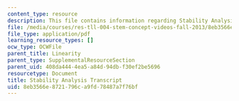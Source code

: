 ```yaml
---
content_type: resource
description: This file contains information regarding Stability Analysis.
file: /media/courses/res-tll-004-stem-concept-videos-fall-2013/8eb3566e8721796ca9fd78487a7f76bf_MITRES_TLL-004F13_StabAnal.pdf
file_type: application/pdf
learning_resource_types: []
ocw_type: OCWFile
parent_title: Linearity
parent_type: SupplementalResourceSection
parent_uid: 408da444-4ea5-a84d-94db-f30ef2be5696
resourcetype: Document
title: Stability Analysis Transcript
uid: 8eb3566e-8721-796c-a9fd-78487a7f76bf
---
```

